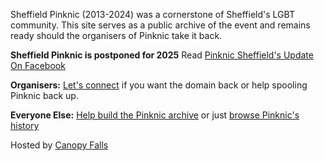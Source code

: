Sheffield Pinknic (2013-2024) was a cornerstone of Sheffield's LGBT community. This site serves as a public archive of the event and remains ready should the organisers of Pinknic take it back.

**Sheffield Pinknic is postponed for 2025** Read [Pinknic Sheffield's Update On Facebook](https://www.facebook.com/share/p/1EEw8k4iVV/)

**Organisers:** [Let's connect](/contact) if you want the domain back or help spooling Pinknic back up.

**Everyone Else:** [Help build the Pinknic archive](/contributing) or just [browse Pinknic's history](/archive)

Hosted by [Canopy Falls](https://canopyfalls.com)